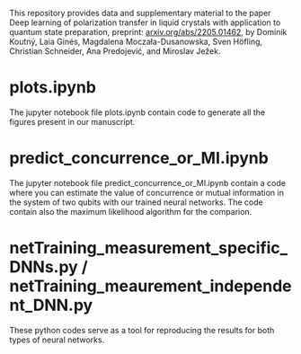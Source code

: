 This repository provides data and supplementary material to the paper Deep learning of polarization 
transfer in liquid crystals with application to quantum state preparation, preprint:  <a href="https://arxiv.org/abs/2205.01462">arxiv.org/abs/2205.01462</a>, 
by Dominik Koutný, Laia Ginés, Magdalena Moczała-Dusanowska, Sven Höfling, Christian Schneider, Ana Predojević, and Miroslav Ježek.

<h1>
plots.ipynb
</h1>
The jupyter notebook file plots.ipynb contain code to generate all the figures present in our manuscript. 


<h1>
predict_concurrence_or_MI.ipynb
</h1>
The jupyter notebook file predict_concurrence_or_MI.ipynb contain a code where you can estimate the value of concurrence or mutual information
in the system of two qubits with our trained neural networks. The code contain also the maximum likelihood algorithm for the comparion.


<h1>
netTraining_measurement_specific_DNNs.py /
netTraining_meaurement_independent_DNN.py
</h1>
These python codes serve as a tool for reproducing the results for both types of neural networks.

